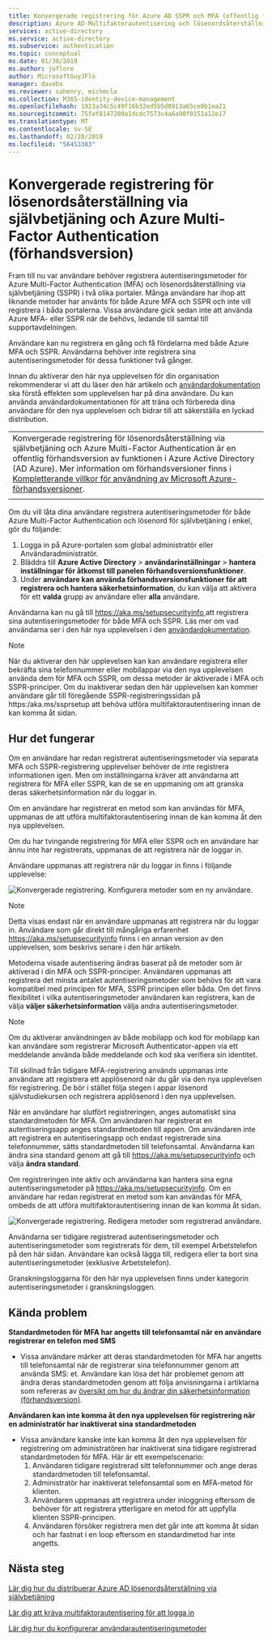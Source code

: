 ```yaml
---
title: Konvergerade registrering för Azure AD SSPR och MFA (offentlig förhandsversion)
description: Azure AD-Multifaktorautentisering och lösenordsåterställning via självbetjäning återställa registrering (offentlig förhandsversion)
services: active-directory
ms.service: active-directory
ms.subservice: authentication
ms.topic: conceptual
ms.date: 01/30/2019
ms.author: joflore
author: MicrosoftGuyJFlo
manager: daveba
ms.reviewer: sahenry, michmcla
ms.collection: M365-identity-device-management
ms.openlocfilehash: 1923a34c5c49f16b32ed5b5d0913a65ce0b1ea21
ms.sourcegitcommit: 75fef8147209a1dcdc7573c4a6a90f0151a12e17
ms.translationtype: MT
ms.contentlocale: sv-SE
ms.lasthandoff: 02/20/2019
ms.locfileid: "56453383"
---
```

# <a name="converged-registration-for-self-service-password-reset-and-azure-multi-factor-authentication-public-preview"></a>Konvergerade registrering för lösenordsåterställning via självbetjäning och Azure Multi-Factor Authentication (förhandsversion)

Fram till nu var användare behöver registrera autentiseringsmetoder för Azure Multi-Factor Authentication (MFA) och lösenordsåterställning via självbetjäning (SSPR) i två olika portaler. Många användare har ihop att liknande metoder har använts för både Azure MFA och SSPR och inte vill registrera i båda portalerna. Vissa användare gick sedan inte att använda Azure MFA- eller SSPR när de behövs, ledande till samtal till supportavdelningen. 

Användare kan nu registrera en gång och få fördelarna med både Azure MFA och SSPR. Användarna behöver inte registrera sina autentiseringsmetoder för dessa funktioner två gånger.  

Innan du aktiverar den här nya upplevelsen för din organisation rekommenderar vi att du läser den här artikeln och [användardokumentation](https://aka.ms/securityinfoguide) ska förstå effekten som upplevelsen har på dina användare. Du kan använda användardokumentationen för att träna och förbereda dina användare för den nya upplevelsen och bidrar till att säkerställa en lyckad distribution.

|     |
| --- |
| Konvergerade registrering för lösenordsåterställning via självbetjäning och Azure Multi-Factor Authentication är en offentlig förhandsversion av funktionen i Azure Active Directory (AD Azure). Mer information om förhandsversioner finns i [Kompletterande villkor för användning av Microsoft Azure-förhandsversioner](https://azure.microsoft.com/support/legal/preview-supplemental-terms/).|
|     |

Om du vill låta dina användare registrera autentiseringsmetoder för både Azure Multi-Factor Authentication och lösenord för självbetjäning i enkel, gör du följande:

1. Logga in på Azure-portalen som global administratör eller Användaradministratör.
2. Bläddra till **Azure Active Directory** > **användarinställningar** > **hantera inställningar för åtkomst till panelen förhandsversionsfunktioner**.
3. Under **användare kan använda förhandsversionsfunktioner för att registrera och hantera säkerhetsinformation**, du kan välja att aktivera för ett **valda** grupp av användare eller **alla** användare.

Användarna kan nu gå till [ https://aka.ms/setupsecurityinfo ](https://aka.ms/setupsecurityinfo) att registrera sina autentiseringsmetoder för både MFA och SSPR. Läs mer om vad användarna ser i den här nya upplevelsen i den [användardokumentation](https://aka.ms/securityinfoguide).  

> [!NOTE]
> När du aktiverar den här upplevelsen kan kan användare registrera eller bekräfta sina telefonnummer eller mobilappar via den nya upplevelsen använda dem för MFA och SSPR, om dessa metoder är aktiverade i MFA och SSPR-principer. Om du inaktiverar sedan den här upplevelsen kan kommer användare går till föregående SSPR-registreringssidan på https:/aka.ms/ssprsetup att behöva utföra multifaktorautentisering innan de kan komma åt sidan.  

## <a name="how-it-works"></a>Hur det fungerar

Om en användare har redan registrerat autentiseringsmetoder via separata MFA och SSPR-registrering upplevelser behöver de inte registrera informationen igen. Men om inställningarna kräver att användarna att registrera för MFA eller SSPR, kan de se en uppmaning om att granska deras säkerhetsinformation när du loggar in.

Om en användare har registrerat en metod som kan användas för MFA, uppmanas de att utföra multifaktorautentisering innan de kan komma åt den nya upplevelsen.

Om du har tvingande registrering för MFA eller SSPR och en användare har ännu inte har registrerats, uppmanas de att registrera när de loggar in.

Användare uppmanas att registrera när du loggar in finns i följande upplevelse:

![Konvergerade registrering. Konfigurera metoder som en ny användare.](./media/concept-registration-mfa-sspr-converged/concept-registration-add-methods.png)

> [!NOTE]
> Detta visas endast när en användare uppmanas att registrera när du loggar in. Användare som går direkt till mångåriga erfarenhet https://aka.ms/setupsecurityinfo finns i en annan version av den upplevelsen, som beskrivs senare i den här artikeln.

Metoderna visade autentisering ändras baserat på de metoder som är aktiverad i din MFA och SSPR-principer. Användaren uppmanas att registrera det minsta antalet autentiseringsmetoder som behövs för att vara kompatibel med principen för MFA, SSPR principen eller båda. Om det finns flexibilitet i vilka autentiseringsmetoder användaren kan registrera, kan de välja **väljer säkerhetsinformation** välja andra autentiseringsmetoder.  

> [!NOTE]
> Om du aktiverar användningen av både mobilapp och kod för mobilapp kan kan användare som registrerar Microsoft Authenticator-appen via ett meddelande använda både meddelande och kod ska verifiera sin identitet.

Till skillnad från tidigare MFA-registrering används uppmanas inte användare att registrera ett applösenord när du går via den nya upplevelsen för registrering. De bör i stället följa stegen i appar lösenord självstudiekursen och registrera applösenord i den nya upplevelsen.  

När en användare har slutfört registreringen, anges automatiskt sina standardmetoden för MFA. Om användaren har registrerat en autentiseringsapp anges standardmetoden till appen. Om användaren inte att registrera en autentiseringsapp och endast registrerade sina telefonnummer, sätts standardmetoden till telefonsamtal. Användarna kan ändra sina standard genom att gå till https://aka.ms/setupsecurityinfo och välja **ändra standard**.  

Om registreringen inte aktiv och användarna kan hantera sina egna autentiseringsmetoder på https://aka.ms/setupsecurityinfo. Om en användare har redan registrerat en metod som kan användas för MFA, ombeds de att utföra multifaktorautentisering innan de kan komma åt sidan.  

![Konvergerade registrering. Redigera metoder som registrerad användare.](./media/concept-registration-mfa-sspr-converged/concept-registration-edit-methods.png)

Användarna ser tidigare registrerad autentiseringsmetoder och autentiseringsmetoder som registrerats för dem, till exempel Arbetstelefon på den här sidan. Användare kan också lägga till, redigera eller ta bort sina autentiseringsmetoder (exklusive Arbetstelefon).  

Granskningsloggarna för den här nya upplevelsen finns under kategorin autentiseringsmetoder i granskningsloggen.  

## <a name="known-issues"></a>Kända problem

**Standardmetoden för MFA har angetts till telefonsamtal när en användare registrerar en telefon med SMS**

   * Vissa användare märker att deras standardmetoden för MFA har angetts till telefonsamtal när de registrerar sina telefonnummer genom att använda SMS: et. Användare kan lösa det här problemet genom att ändra deras standardmetoden genom att följa anvisningarna i artiklarna som refereras av [översikt om hur du ändrar din säkerhetsinformation (förhandsversion)](../user-help/security-info-add-update-methods-overview.md).

**Användaren kan inte komma åt den nya upplevelsen för registrering när en administratör har inaktiverat sina standardmetoden**

   * Vissa användare kanske inte kan komma åt den nya upplevelsen för registrering om administratören har inaktiverat sina tidigare registrerad standardmetoden för MFA. Här är ett exempelscenario:
      1. Användaren tidigare registrerad sitt telefonnummer och ange deras standardmetoden till telefonsamtal.
      2. Administratör har inaktiverat telefonsamtal som en MFA-metod för klienten.
      3. Användaren uppmanas att registrera under inloggning eftersom de behöver för att registrera ytterligare en metod för att uppfylla klienten SSPR-principen.
      4. Användaren försöker registrera men det går inte att komma åt sidan och har fastnat i en loop eftersom en standardmetod har inte angetts.

## <a name="next-steps"></a>Nästa steg

[Lär dig hur du distribuerar Azure AD lösenordsåterställning via självbetjäning](howto-sspr-deployment.md)

[Lär dig att kräva multifaktorautentisering för att logga in](howto-mfa-getstarted.md)

[Lär dig hur du konfigurerar användarautentiseringsmetoder](https://aka.ms/securityinfoguide)
